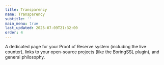```yaml
---
title: Transparency
name: Transparency
subtitle: ''
main_menu: true
last_updated: 2025-07-09T21:32:00
order: 4
---
```

A dedicated page for your Proof of Reserve system (including the live counter), links to your open-source projects (like the BoringSSL plugin), and general philosophy.
